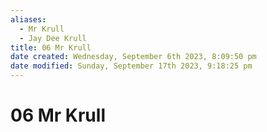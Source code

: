```yaml
---
aliases:
  - Mr Krull
  - Jay Dee Krull
title: 06 Mr Krull
date created: Wednesday, September 6th 2023, 8:09:50 pm
date modified: Sunday, September 17th 2023, 9:18:25 pm
---
```


# 06 Mr Krull
